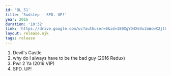 ```yaml
---
id: 'BL_51'
title: 'Sudstep - SPD. UP!'
year: 2016
duration: '10:32'
link: 'https://drive.google.com/uc?authuser=0&id=180XgYD4XeVu3oWcwX2jtOvYQKZ0PylOI&export=download'
layout: release.njk
tags: release
---
```


01. Devil's Castle
02. why do I always have to be the bad guy (2016 Redux)
03. Pwr 2 Ya (2016 VIP)
04. SPD. UP!